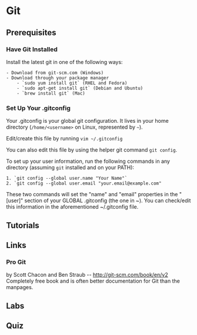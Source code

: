 # Git #

## Prerequisites ##

### Have Git Installed ###

Install the latest git in one of the following ways:

	- Download from git-scm.com (Windows)
	- Download through your package manager
		- `sudo yum install git` (RHEL and Fedora)
		- `sudo apt-get install git` (Debian and Ubuntu)
		- `brew install git` (Mac)

### Set Up Your .gitconfig ###

Your .gitconfig is your global git configuration. It lives in your home directory (`/home/<username>` on Linux, represented by `~`).

Edit/create this file by running `vim ~/.gitconfig`

You can also edit this file by using the helper git command `git config`.

To set up your user information, run the following commands in any directory (assuming `git` installed and on your PATH):

	1. `git config --global user.name "Your Name"`
	2. `git config --global user.email "your.email@example.com"

These two commands will set the "name" and "email" properties in the "[user]" section of your GLOBAL .gitconfig (the one in ~). You can check/edit this information in the aforementioned ~/.gitconfig file.

## Tutorials ##

## Links ##

### Pro Git ###

by Scott Chacon and Ben Straub -- <http://git-scm.com/book/en/v2>
Completely free book and is often better documentation for Git than the manpages.

## Labs ##

## Quiz ##